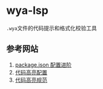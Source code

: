 # wya-lsp

`.wya`文件的代码提示和格式化校验工具 

## 参考网站

1. [package.json 配置进阶](https://www.bookstack.cn/read/VS-Code-Extension-Doc-ZH/docs-extensibility-reference-contribution-points.md#buw0ab)
2. [代码高亮配置](https://www.sardinefish.com/blog/305#%E5%AE%9E%E7%8E%B0VS%20Code%E4%BB%A3%E7%A0%81%E9%AB%98%E4%BA%AE%E6%89%A9%E5%B1%95)
3. [代码高亮规范](https://www.sublimetext.com/docs/scope_naming.html)